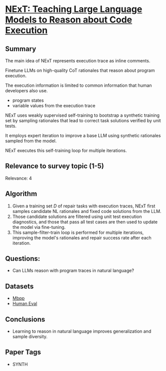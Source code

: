 # [NExT: Teaching Large Language Models to Reason about Code Execution](https://arxiv.org/abs/2404.14662)

## Summary

The main idea of NExT represents execution trace as inline comments. 

Finetune LLMs on high-quality CoT rationales that reason about program execution.

The execution information is limited to common information that human developers also use.

- program states
- variable values from the execution trace

NExT uses weakly supervised self-training to bootstrap a synthetic training set by sampling rationales that lead to correct task solutions verified by unit tests.

It employs expert iteration to improve a base LLM using synthetic rationales sampled from the model.

NExT executes this self-training loop for multiple iterations.

## Relevance to survey topic (1-5)

Relevance: 4

## Algorithm

1. Given a training set $D$ of repair tasks with execution traces, NExT first samples candidate NL rationales and fixed code solutions from the LLM. 
2. Those candidate solutions are filtered using unit test execution diagnostics, and those that pass all test cases are then used to update the model via fine-tuning.
3. This sample-filter-train loop is performed for multiple iterations, improving the model's rationales and repair success rate after each iteration.

## Questions:

- Can LLMs reason with program traces in natural language?

## Datasets

- [Mbpp](https://github.com/google-research/google-research/tree/master/mbpp)
- [Human Eval](https://github.com/openai/human-eval)

## Conclusions

- Learning to reason in natural language improves generalization and sample diversity.


## Paper Tags

- SYNTH